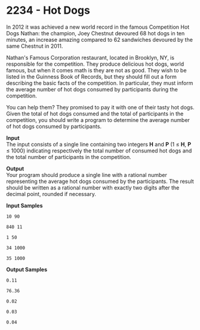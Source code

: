 # 2234 - Hot Dogs

In 2012 it was achieved a new world record in the famous Competition Hot Dogs Nathan: the champion, Joey Chestnut devoured 68 hot dogs in ten minutes, an increase amazing compared to 62 sandwiches devoured by the same Chestnut in 2011.

Nathan's Famous Corporation restaurant, located in Brooklyn, NY, is responsible for the competition. They produce delicious hot dogs, world famous, but when it comes math is they are not as good. They wish to be listed in the Guinness Book of Records, but they should fill out a form describing the basic facts of the competition. In particular, they must inform the average number of hot dogs consumed by participants during the competition.

You can help them? They promised to pay it with one of their tasty hot dogs. Given the total of hot dogs consumed and the total of participants in the competition, you should write a program to determine the average number of hot dogs consumed by participants.

**Input**<br>
The input consists of a single line containing two integers **H** and **P** (1 ≤ **H**, **P** ≤ 1000) indicating respectively the total number of consumed hot dogs and the total number of participants in the competition.

**Output**<br>
Your program should produce a single line with a rational number representing the average hot dogs consumed by the participants. The result should be written as a rational number with exactly two digits after the decimal point, rounded if necessary.

**Input Samples**
````
10 90
````
````
840 11
````
````
1 50
````
````
34 1000
````
````       
35 1000
````

**Output Samples**
````
0.11
````
````           
76.36
````
````          
0.02
````
````           
0.03
````
````           
0.04
````           